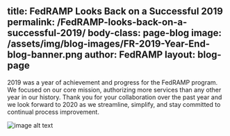 title: FedRAMP Looks Back on a Successful 2019
permalink: /FedRAMP-looks-back-on-a-successful-2019/
body-class: page-blog
image: /assets/img/blog-images/FR-2019-Year-End-blog-banner.png
author: FedRAMP
layout: blog-page
---

2019 was a year of achievement and progress for the FedRAMP program. We focused on our core mission, authorizing more services than any other year in our history. Thank you for your collaboration over the past year and we look forward to 2020 as we streamline, simplify, and stay committed to continual process improvement.

![image alt text]({{site.baseurl}}/assets/img/FR_2019-Year-End-Infographic.png)
